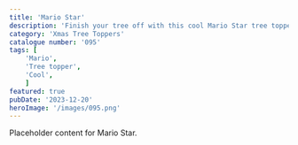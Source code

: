 ```yaml
---
title: 'Mario Star'
description: 'Finish your tree off with this cool Mario Star tree topper. Avilable with extension tube and without. Place some xmas light inside then place on top and watch it light up'
category: 'Xmas Tree Toppers'
catalogue number: '095'
tags: [
    'Mario', 
    'Tree topper',
    'Cool', 
    ]
featured: true
pubDate: '2023-12-20'
heroImage: '/images/095.png'
---
```


Placeholder content for Mario Star.